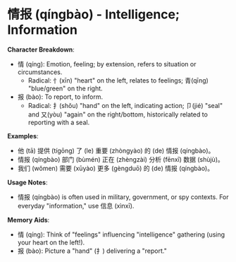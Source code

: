 # **情报 (qíngbào) - Intelligence; Information**

**Character Breakdown**:  
- 情 (qíng): Emotion, feeling; by extension, refers to situation or circumstances.
  - Radical: 忄(xīn) "heart" on the left, relates to feelings; 青(qīng) "blue/green" on the right.  
- 报 (bào): To report, to inform.
  - Radical: 扌(shǒu) "hand" on the left, indicating action; 卩(jié) "seal" and 又(yòu) "again" on the right/bottom, historically related to reporting with a seal.

**Examples**:  
- 他 (tā) 提供 (tígōng) 了 (le) 重要 (zhòngyào) 的 (de) 情报 (qíngbào)。  
- 情报 (qíngbào) 部门 (bùmén) 正在 (zhèngzài) 分析 (fēnxī) 数据 (shùjù)。  
- 我们 (wǒmen) 需要 (xūyào) 更多 (gèngduō) 的 (de) 情报 (qíngbào)。

**Usage Notes**:  
- 情报 (qíngbào) is often used in military, government, or spy contexts. For everyday "information," use 信息 (xìnxī).

**Memory Aids**:  
- 情 (qíng): Think of "feelings" influencing "intelligence" gathering (using your heart on the left!).  
- 报 (bào): Picture a "hand" (扌) delivering a "report."